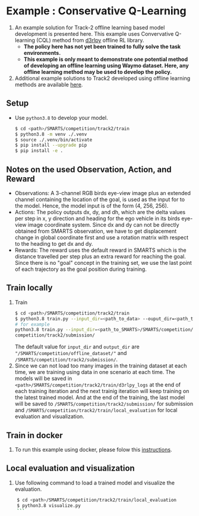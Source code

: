 # Example : Conservative Q-Learning
1. An example solution for Track-2 offline learning based model development is presented here. This example uses Convervative Q-learning (CQL) method from [d3rlpy](https://github.com/takuseno/d3rlpy) offline RL library.
    + **The policy here has not yet been trained to fully solve the task environments.**
    + **This example is only meant to demonstrate one potential method of developing an offline learning using Waymo dataset. Here, any offline learning method may be used to develop the policy.**
1. Additional example solutions to Track2 developed using offline learning methods are available [here](https://github.com/smarts-project/smarts-project.rl/tree/master/neurips2022).

## Setup
+ Use `python3.8` to develop your model.
    ```bash
    $ cd <path>/SMARTS/competition/track2/train
    $ python3.8 -m venv ./.venv
    $ source ./.venv/bin/activate
    $ pip install --upgrade pip
    $ pip install -e .
    ```

## Notes on the used Observation, Action, and Reward
+ Observations: A 3-channel RGB birds eye-view image plus an extended channel containing the location of the goal, is used as the input for to the model. Hence, the model input is of the form (4, 256, 256).
+ Actions: The policy outputs dx, dy, and dh, which are the delta values per step in x, y direction and heading for the ego vehicle in its birds eye-view image coordinate system. Since dx and dy can not be directly obtained from SMARTS observation, we have to get displacement change in global coordinate first and use a rotation matrix with respect to the heading to get dx and dy.
+ Rewards: The reward uses the default reward in SMARTS which is the distance travelled per step plus an extra reward for reaching the goal. Since there is no "goal" concept in the training set, we use the last point of each trajectory as the goal position during training. 

## Train locally
1. Train
    ```bash
    $ cd <path>/SMARTS/competition/track2/train
    $ python3.8 train.py --input_dir=<path_to_data> --ouput_dir=<path_to_saved_model>
    # for example
    python3.8 train.py --input_dir=<path_to_SMARTS>/SMARTS/competition/offline_dataset/ --output_dir=<path_to_SMARTS>/SMARTS/
    competition/track2/submission/
    ```
    The default value for `input_dir` and `output_dir` are `"/SMARTS/competition/offline_dataset/"` and `/SMARTS/competition/track2/submission/`.
 1. Since we can not load too many images in the training dataset at each time, we are training using data in one scenario at each time. The models will be saved in `<path>/SMARTS/competition/track2/train/d3rlpy_logs` at the end of each training iteration and the next trainig iteration will keep training on the latest trained model. And at the end of the training, the last model will be saved to `/SMARTS/competition/track2/submission/` for submission and `/SMARTS/competition/track2/train/local_evaluation` for local evaluation and visualization.

## Train in docker
1. To run this example using docker, please folow this [instructions](https://github.com/huawei-noah/SMARTS/tree/comp-1/competition/track2#dockerfile-dockerhub-training-and-evaluation).

## Local evaluation and visualization
1. Use following command to load a trained model and visualize the evaluation.
```bash
    $ cd <path>/SMARTS/competition/track2/train/local_evaluation
    $ python3.8 visualize.py
    ```